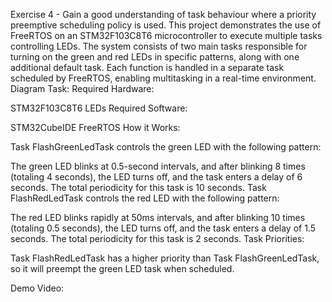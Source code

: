 Exercise 4 - Gain a good understanding of task behaviour where a priority preemptive scheduling policy is used.
This project demonstrates the use of FreeRTOS on an STM32F103C8T6 microcontroller to execute multiple tasks controlling LEDs. The system consists of two main tasks responsible for turning on the green and red LEDs in specific patterns, along with one additional default task. Each function is handled in a separate task scheduled by FreeRTOS, enabling multitasking in a real-time environment.
Diagram Task:
Required Hardware:

STM32F103C8T6
LEDs
Required Software:

STM32CubeIDE
FreeRTOS
How it Works:

Task FlashGreenLedTask controls the green LED with the following pattern:

The green LED blinks at 0.5-second intervals, and after blinking 8 times (totaling 4 seconds), the LED turns off, and the task enters a delay of 6 seconds.
The total periodicity for this task is 10 seconds.
Task FlashRedLedTask controls the red LED with the following pattern:

The red LED blinks rapidly at 50ms intervals, and after blinking 10 times (totaling 0.5 seconds), the LED turns off, and the task enters a delay of 1.5 seconds.
The total periodicity for this task is 2 seconds.
Task Priorities:

Task FlashRedLedTask has a higher priority than Task FlashGreenLedTask, so it will preempt the green LED task when scheduled.

Demo Video:
